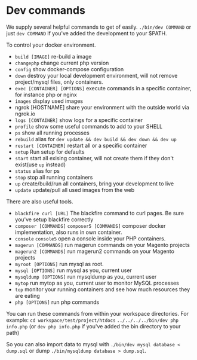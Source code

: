 # Dev commands

We supply several helpful commands to get of easily. `./bin/dev COMMAND` or just `dev COMMAND` if you've added the development to your $PATH.

To control your docker environment.

- `build [IMAGE]`
  re-build a image
- `changephp`
  change current php version
- `config`
  show docker-compose configuration
- `down`
  destroy your local development environment, will not remove project/mysql files, only containers.
- `exec [CONTAINER] [OPTIONS]`
  execute commands in a specific container, for instance php or nginx
- `images`
  display used images
-  ngrok [HOSTNAME]
  share your environment with the outside world via ngrok.io
- `logs [CONTAINER]`
  show logs for a specific container
- `profile`
  show some useful commands to add to your SHELL
- `ps`
  show all running processes
- `rebuild`
  alias for `dev update && dev build && dev down && dev up`
- `restart [CONTAINER]`
  restart all or a specific container
- `setup`
  Run setup for defaults
- `start`
  start all exising container, will not create them if they don't exist(use `up` instead)
- `status`
  alias for ps
- `stop`
  stop all running containers
- `up`
  create/build/run all containers, bring your development to live
- `update`
  update/pull all used images from the web

There are also useful tools.

- `blackfire curl [URL]`
  The blackfire command to curl pages. Be sure you've setup blackfire correctly
- `composer [COMMANDS]` `composer5 [COMMANDS]`
  composer docker implementation, also runs in own container.
- `console` `console5`
  open a console inside your PHP containers.
- `magerun [COMMANDS]`
  run magerun commands on your Magento projects
- `magerun2 [COMMANDS]`
  run magerun2 commands on your Magento projects
- `myroot [OPTIONS]`
  run mysql as root.
- `mysql [OPTIONS]`
  run mysql as you, current user
- `mysqldump [OPTIONS]`
  run mysqldump as you, current user
- `mytop`
  run mytop as you, current user to monitor MySQL processes
- `top`
  monitor your running containers and see how much resources they are eating
- `php [OPTIONS]`
  run php commands

You can run these commands from within your workspace directories.
For example: `cd workspace/test/project/htdocs` `../../../../bin/dev php info.php` (or `dev php info.php` if you've added the bin directory to your path)

So you can also import data to mysql with `./bin/dev mysql database < dump.sql` or dump `./bin/mysqldump database > dump.sql`.
